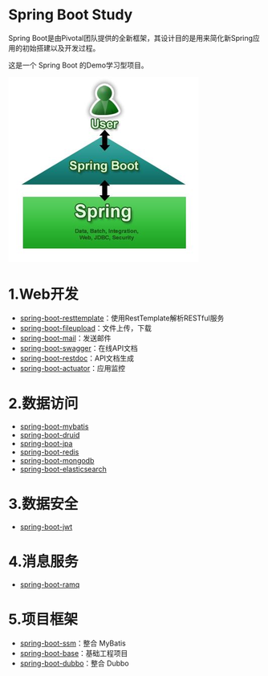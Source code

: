 
# Spring Boot Study

Spring Boot是由Pivotal团队提供的全新框架，其设计目的是用来简化新Spring应用的初始搭建以及开发过程。

这是一个 Spring Boot 的Demo学习型项目。

![image](images/springboot-spring.jpeg)

# 1.Web开发

* [spring-boot-resttemplate](https://github.com/jeikerxiao/SpringBootStudy/tree/master/spring-boot-resttemplate)：使用RestTemplate解析RESTful服务
* [spring-boot-fileupload](https://github.com/jeikerxiao/SpringBootStudy/tree/master/spring-boot-fileupload)：文件上传，下载
* [spring-boot-mail](https://github.com/jeikerxiao/SpringBootStudy/tree/master/spring-boot-mail)：发送邮件
* [spring-boot-swagger](https://github.com/jeikerxiao/SpringBootStudy/tree/master/spring-boot-swagger)：在线API文档
* [spring-boot-restdoc](https://github.com/jeikerxiao/SpringBootStudy/tree/master/spring-boot-restdoc)：API文档生成
* [spring-boot-actuator](https://github.com/jeikerxiao/SpringBootStudy/tree/master/spring-boot-actuator)：应用监控


# 2.数据访问

* [spring-boot-mybatis](https://github.com/jeikerxiao/SpringBootStudy/tree/master/spring-boot-mybatis)
* [spring-boot-druid](https://github.com/jeikerxiao/SpringBootStudy/tree/master/spring-boot-druid)
* [spring-boot-jpa](https://github.com/jeikerxiao/SpringBootStudy/tree/master/spring-boot-jpa)
* [spring-boot-redis](https://github.com/jeikerxiao/SpringBootStudy/tree/master/spring-boot-redis)
* [spring-boot-mongodb](https://github.com/jeikerxiao/SpringBootStudy/tree/master/spring-boot-mongodb)
* [spring-boot-elasticsearch](https://github.com/jeikerxiao/SpringBootStudy/tree/master/spring-boot-elasticsearch)

# 3.数据安全

* [spring-boot-jwt](https://github.com/jeikerxiao/SpringBootStudy/tree/master/spring-boot-jwt)

# 4.消息服务

* [spring-boot-ramq](https://github.com/jeikerxiao/SpringBootStudy/tree/master/spring-boot-ramq)


# 5.项目框架

* [spring-boot-ssm](https://github.com/jeikerxiao/SpringBootStudy/tree/master/spring-boot-ssm)：整合 MyBatis
* [spring-boot-base](https://github.com/jeikerxiao/SpringBootStudy/tree/master/spring-boot-base)：基础工程项目
* [spring-boot-dubbo](https://github.com/jeikerxiao/SpringBootStudy/tree/master/spring-boot-dubbo)：整合 Dubbo

